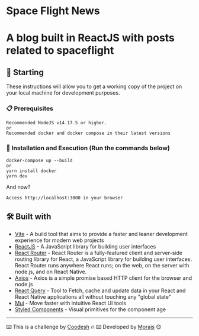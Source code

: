 # Space Flight News

# A blog built in ReactJS with posts related to spaceflight

## 🚀 Starting

These instructions will allow you to get a working copy of the project on your local machine for development purposes.

### 📋 Prerequisites

```
Recommended NodeJS v14.17.5 or higher.
or
Recommended docker and docker compose in their latest versions

```

### 🔧 Installation and Execution (Run the commands below)

```
docker-compose up --build
or
yarn install docker
yarn dev
```

And now?

```
Access http://localhost:3000 in your browser
```

## 🛠️ Built with

- [Vite](https://vitejs.dev/) - A build tool that aims to provide a faster and leaner development experience for modern web projects
- [ReactJS](https://reactjs.org/) - A JavaScript library for building user interfaces
- [React Router](https://reactrouter.com/) - React Router is a fully-featured client and server-side routing library for React, a JavaScript library for building user interfaces. React Router runs anywhere React runs; on the web, on the server with node.js, and on React Native.
- [Axios](https://axios-http.com/) - Axios is a simple promise based HTTP client for the browser and node.js
- [React Query](https://react-query.tanstack.com/) - Tool to Fetch, cache and update data in your React and React Native applications all without touching any "global state"
- [Mui](https://mui.com/) - Move faster with intuitive React UI tools
- [Styled Components](https://styled-components.com/) - Visual primitives for the component age

---

⌨️ This is a challenge by [Coodesh](https://coodesh.com/) 🔥
⌨️ Developed by [Morais](https://github.com/VitorMorais52) 😊
